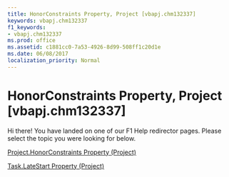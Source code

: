 ```yaml
---
title: HonorConstraints Property, Project [vbapj.chm132337]
keywords: vbapj.chm132337
f1_keywords:
- vbapj.chm132337
ms.prod: office
ms.assetid: c1881cc0-7a53-4926-8d99-508ff1c20d1e
ms.date: 06/08/2017
localization_priority: Normal
---
```



# HonorConstraints Property, Project [vbapj.chm132337]

Hi there! You have landed on one of our F1 Help redirector pages. Please select the topic you were looking for below.

[Project.HonorConstraints Property (Project)](http://msdn.microsoft.com/library/8e14bc5c-7b07-1d20-f3ff-63d6c79ee7d1%28Office.15%29.aspx)

[Task.LateStart Property (Project)](http://msdn.microsoft.com/library/8870354d-1265-221c-a7cc-b7f4ee8ac79e%28Office.15%29.aspx)


